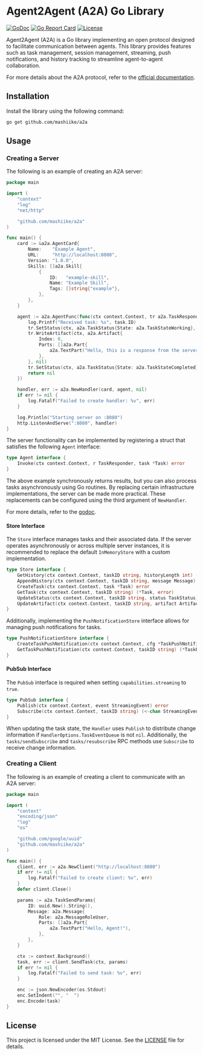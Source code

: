 # Agent2Agent (A2A) Go Library

[![GoDoc](https://godoc.org/github.com/mashiike/a2a?status.svg)](https://godoc.org/github.com/mashiike/a2a)
[![Go Report Card](https://goreportcard.com/badge/github.com/mashiike/a2a)](https://goreportcard.com/report/github.com/mashiike/a2a)
[![License](https://img.shields.io/badge/License-MIT-blue.svg)](https://opensource.org/licenses/MIT)

Agent2Agent (A2A) is a Go library implementing an open protocol designed to facilitate communication between agents. This library provides features such as task management, session management, streaming, push notifications, and history tracking to streamline agent-to-agent collaboration.

For more details about the A2A protocol, refer to the [official documentation](https://google.github.io/A2A/#/documentation).

## Installation

Install the library using the following command:

```bash
go get github.com/mashiike/a2a
```

## Usage

### Creating a Server

The following is an example of creating an A2A server:

```go
package main

import (
	"context"
	"log"
	"net/http"

	"github.com/mashiike/a2a"
)

func main() {
	card := &a2a.AgentCard{
		Name:    "Example Agent",
		URL:     "http://localhost:8080",
		Version: "1.0.0",
		Skills: []a2a.Skill{
			{
				ID:   "example-skill",
				Name: "Example Skill",
				Tags: []string{"example"},
			},
		},
	}

	agent := a2a.AgentFunc(func(ctx context.Context, tr a2a.TaskResponder, task *a2a.Task) error {
		log.Printf("Received task: %s", task.ID)
		tr.SetStatus(ctx, a2a.TaskStatus{State: a2a.TaskStateWorking}, false, nil)
		tr.WriteArtifact(ctx, a2a.Artifact{
			Index: 0,
			Parts: []a2a.Part{
				a2a.TextPart("Hello, this is a response from the server."),
			},
		}, nil)
		tr.SetStatus(ctx, a2a.TaskStatus{State: a2a.TaskStateCompleted}, true, nil)
		return nil
	})

	handler, err := a2a.NewHandler(card, agent, nil)
	if err != nil {
		log.Fatalf("Failed to create handler: %v", err)
	}

	log.Println("Starting server on :8080")
	http.ListenAndServe(":8080", handler)
}
```

The server functionality can be implemented by registering a struct that satisfies the following `Agent` interface:

```go
type Agent interface {
	Invoke(ctx context.Context, r TaskResponder, task *Task) error
}
```

The above example synchronously returns results, but you can also process tasks asynchronously using Go routines. By replacing certain infrastructure implementations, the server can be made more practical. These replacements can be configured using the third argument of `NewHandler`.

For more details, refer to the [godoc](https://pkg.go.dev/github.com/mashiike/a2a#HandlerOptions).

#### Store Interface

The `Store` interface manages tasks and their associated data. If the server operates asynchronously or across multiple server instances, it is recommended to replace the default `InMemoryStore` with a custom implementation.

```go
type Store interface {
	GetHistory(ctx context.Context, taskID string, historyLength int) ([]Message, error)
	AppendHistory(ctx context.Context, taskID string, message Message) error
	CreateTask(ctx context.Context, task *Task) error
	GetTask(ctx context.Context, taskID string) (*Task, error)
	UpdateStatus(ctx context.Context, taskID string, status TaskStatus) error
	UpdateArtifact(ctx context.Context, taskID string, artifact Artifact) error
}
```

Additionally, implementing the `PushNotificationStore` interface allows for managing push notifications for tasks.

```go
type PushNotificationStore interface {
	CreateTaskPushNotification(ctx context.Context, cfg *TaskPushNotificationConfig) error
	GetTaskPushNotification(ctx context.Context, taskID string) (*TaskPushNotificationConfig, error)
}
```

#### PubSub Interface

The `PubSub` interface is required when setting `capabilities.streaming` to `true`.

```go
type PubSub interface {
	Publish(ctx context.Context, event StreamingEvent) error
	Subscribe(ctx context.Context, taskID string) (<-chan StreamingEvent, error)
}
```

When updating the task state, the `Handler` uses `Publish` to distribute change information if `HandlerOptions.TaskEventQueue` is not `nil`. Additionally, the `tasks/sendSubscribe` and `tasks/resubscribe` RPC methods use `Subscribe` to receive change information.

### Creating a Client

The following is an example of creating a client to communicate with an A2A server:

```go
package main

import (
	"context"
	"encoding/json"
	"log"
	"os"

	"github.com/google/uuid"
	"github.com/mashiike/a2a"
)

func main() {
	client, err := a2a.NewClient("http://localhost:8080")
	if err != nil {
		log.Fatalf("Failed to create client: %v", err)
	}
	defer client.Close()

	params := a2a.TaskSendParams{
		ID: uuid.New().String(),
		Message: a2a.Message{
			Role: a2a.MessageRoleUser,
			Parts: []a2a.Part{
				a2a.TextPart("Hello, Agent!"),
			},
		},
	}

	ctx := context.Background()
	task, err := client.SendTask(ctx, params)
	if err != nil {
		log.Fatalf("Failed to send task: %v", err)
	}

	enc := json.NewEncoder(os.Stdout)
	enc.SetIndent("", "  ")
	enc.Encode(task)
}
```

## License

This project is licensed under the MIT License. See the [LICENSE](./LICENSE) file for details.
